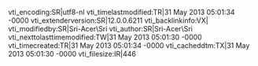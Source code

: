 vti_encoding:SR|utf8-nl
vti_timelastmodified:TR|31 May 2013 05:01:34 -0000
vti_extenderversion:SR|12.0.0.6211
vti_backlinkinfo:VX|
vti_modifiedby:SR|Sri-Acer\\Sri
vti_author:SR|Sri-Acer\\Sri
vti_nexttolasttimemodified:TW|31 May 2013 05:01:30 -0000
vti_timecreated:TR|31 May 2013 05:01:34 -0000
vti_cacheddtm:TX|31 May 2013 05:01:30 -0000
vti_filesize:IR|446

